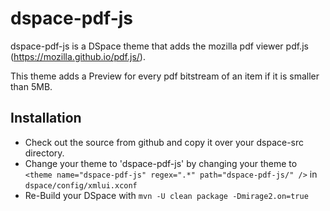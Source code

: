 
# dspace-pdf-js

dspace-pdf-js is a DSpace theme that adds the mozilla pdf viewer pdf.js (https://mozilla.github.io/pdf.js/).

This theme adds a Preview for every pdf bitstream of an item if it is smaller than 5MB.

## Installation

 * Check out the source from github and copy it over your dspace-src directory.
 * Change your theme to 'dspace-pdf-js' by changing your theme to `<theme name="dspace-pdf-js" regex=".*" path="dspace-pdf-js/" />` in
  `dspace/config/xmlui.xconf`
 * Re-Build your DSpace with `mvn -U clean package -Dmirage2.on=true`
